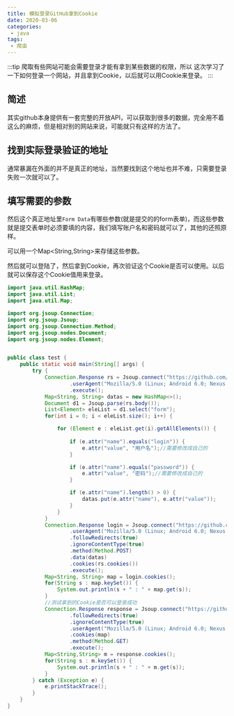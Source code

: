 ```yaml
---
title: 模拟登录GitHub拿到Cookie
date: 2020-03-06
categories:
 - java
tags:
 - 爬虫
---
```


:::tip
爬取有些网站可能会需要登录才能有拿到某些数据的权限，所以 这次学习了一下如何登录一个网站，并且拿到Cookie，以后就可以用Cookie来登录。
:::

## 简述

其实github本身提供有一套完整的开放API，可以获取到很多的数据，完全用不着这么的麻烦，但是相对别的网站来说，可能就只有这样的方法了。

## 找到实际登录验证的地址

通常暴漏在外面的并不是真正的地址，当然要找到这个地址也并不难，只需要登录失败一次就可以了。

## 填写需要的参数

然后这个真正地址里`Form Data`有哪些参数(就是提交的的form表单)，而这些参数就是提交表单时必须要填的内容，我们填写账户名和密码就可以了，其他的还照原样。

可以用一个Map<String,String>来存储这些参数。

然后就可以登陆了，然后拿到Cookie，再次验证这个Cookie是否可以使用。以后就可以保存这个Cookie值用来登录。

```java
import java.util.HashMap;
import java.util.List;
import java.util.Map;

import org.jsoup.Connection;
import org.jsoup.Jsoup;
import org.jsoup.Connection.Method;
import org.jsoup.nodes.Document;
import org.jsoup.nodes.Element;


public class test {
	public static void main(String[] args) {
		try {
			Connection.Response rs = Jsoup.connect("https://github.com/login")
					.userAgent("Mozilla/5.0 (Linux; Android 6.0; Nexus 5 Build/MRA58N) AppleWebKit/537.36 (KHTML, like Gecko) Chrome/80.0.3987.122 Mobile Safari/537.36")
					.execute();
			Map<String, String> datas = new HashMap<>();
			Document d1 = Jsoup.parse(rs.body());
			List<Element> eleList = d1.select("form");
			for(int i = 0; i < eleList.size(); i++) {

	            for (Element e : eleList.get(i).getAllElements()) {
	                
	                if (e.attr("name").equals("login")) {
	                    e.attr("value", "用户名");//需要修改成自己的
	                }

	                if (e.attr("name").equals("password")) {
	                    e.attr("value", "密码");//需要修改成自己的
	                }

	                if (e.attr("name").length() > 0) {
	                    datas.put(e.attr("name"), e.attr("value"));
	                }
	            }
	        }
			Connection.Response login = Jsoup.connect("https://github.com/session")
					.userAgent("Mozilla/5.0 (Linux; Android 6.0; Nexus 5 Build/MRA58N) AppleWebKit/537.36 (KHTML, like Gecko) Chrome/80.0.3987.122 Mobile Safari/537.36")
					.followRedirects(true)
					.ignoreContentType(true)
					.method(Method.POST)
					.data(datas)
					.cookies(rs.cookies())
					.execute();
	        Map<String, String> map = login.cookies();
	        for(String s : map.keySet()) {
	        	System.out.println(s + " : " + map.get(s));
	        }
	        //测试拿到的Cookie是否可以登录成功
	        Connection.Response response = Jsoup.connect("https://github.com/srcrs")
	        		.followRedirects(true)
					.ignoreContentType(true)
					.userAgent("Mozilla/5.0 (Linux; Android 6.0; Nexus 5 Build/MRA58N) AppleWebKit/537.36 (KHTML, like Gecko) Chrome/80.0.3987.122 Mobile Safari/537.36")
					.cookies(map)
					.method(Method.GET)
					.execute();
	        Map<String,String> m = response.cookies();
	        for(String s : m.keySet()) {
	        	System.out.println(s + " : " + m.get(s));
	        }
		} catch (Exception e) {
			e.printStackTrace();
		}
	}
}
```